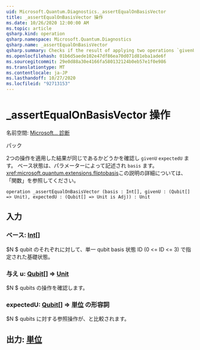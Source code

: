 ```yaml
---
uid: Microsoft.Quantum.Diagnostics._assertEqualOnBasisVector
title: _assertEqualOnBasisVector 操作
ms.date: 10/26/2020 12:00:00 AM
ms.topic: article
qsharp.kind: operation
qsharp.namespace: Microsoft.Quantum.Diagnostics
qsharp.name: _assertEqualOnBasisVector
qsharp.summary: Checks if the result of applying two operations `givenU` and `expectedU` to a basis state is the same. The basis state is described by `basis` parameter. See <xref:microsoft.quantum.extensions.fliptobasis> function for more details on this description.
ms.openlocfilehash: 01b6d5aede102e47df86ea70d071d81eba1ade6f
ms.sourcegitcommit: 29e0d88a30e4166fa580132124b0eb57e1f0e986
ms.translationtype: MT
ms.contentlocale: ja-JP
ms.lasthandoff: 10/27/2020
ms.locfileid: "92713153"
---
```

# <a name="_assertequalonbasisvector-operation"></a>_assertEqualOnBasisVector 操作

名前空間: [Microsoft... 診断](xref:Microsoft.Quantum.Diagnostics)

パック [](https://nuget.org/packages/)


2つの操作を適用した結果が同じであるかどうかを確認し `givenU` `expectedU` ます。 ベース状態は、パラメーターによって記述され `basis` ます。
<xref:microsoft.quantum.extensions.fliptobasis>この説明の詳細については、「関数」を参照してください。

```qsharp
operation _assertEqualOnBasisVector (basis : Int[], givenU : (Qubit[] => Unit), expectedU : (Qubit[] => Unit is Adj)) : Unit
```


## <a name="input"></a>入力

### <a name="basis--int"></a>ベース: [Int](xref:microsoft.quantum.lang-ref.int)[]

$N $ qubit のそれぞれに対して、単一 qubit basis 状態 ID (0 <= ID <= 3) で指定された基礎状態。


### <a name="givenu--qubit--unit"></a>与え u: [Qubit](xref:microsoft.quantum.lang-ref.qubit)[] => [Unit](xref:microsoft.quantum.lang-ref.unit) 

$N $ qubits の操作を確認します。


### <a name="expectedu--qubit--unit-adj"></a>expectedU: [Qubit](xref:microsoft.quantum.lang-ref.qubit)[] => [単位](xref:microsoft.quantum.lang-ref.unit) の形容詞

$N $ qubits に対する参照操作が、と比較されます。



## <a name="output--unit"></a>出力: [単位](xref:microsoft.quantum.lang-ref.unit)

